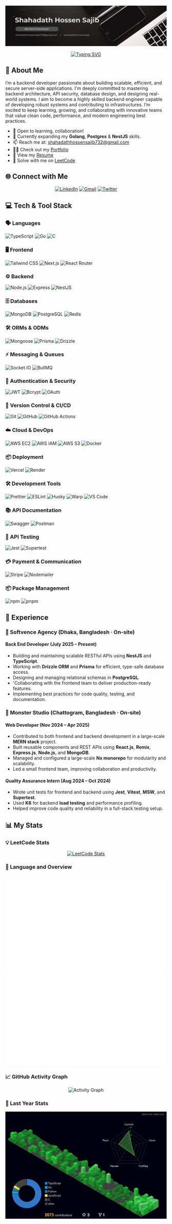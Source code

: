 ![My Profile](./banner.png)

<div align="center">

[![Typing SVG](https://readme-typing-svg.herokuapp.com?color=36BCF7FF&lines=Hi+👋,+I'm+Shahadath+Hossen+Sajib&center=true&width=500&height=45)](https://github.com/shahadathhs)

</div>

## 💫 About Me

I’m a backend developer passionate about building scalable, efficient, and secure server-side applications. I'm deeply committed to mastering backend architecture, API security, database design, and designing real-world systems. I aim to become a highly skilled backend engineer capable of developing robust systems and contributing to infrastructures. I’m excited to keep learning, growing, and collaborating with innovative teams that value clean code, performance, and modern engineering best practices.

- 👯 Open to learning, collaboration!
- 🌱 Currently expanding my **Golang**, **Postgres** & **NestJS** skills.
- 📫 Reach me at: [shahadathhossensajib732@gmail.com](mailto:shahadathhossensajib732@gmail.com)
- 👨‍💻 Check out my [Portfolio](https://shahadathhs.vercel.app)
- 📄 View my [Resume](https://drive.google.com/file/d/1YIetBuc3cDGqCmybWIKvMi1cnzup6THv/view)
- 🧩 Solve with me on [LeetCode](https://leetcode.com/u/shahadathhs/)

## 🌐 Connect with Me

<div align="center">

[![LinkedIn](https://skillicons.dev/icons?i=linkedin&theme=dark)](https://linkedin.com/in/shahadathhs)
[![Gmail](https://skillicons.dev/icons?i=gmail&theme=dark)](mailto:shahadathhossensajib732@gmail.com)
[![Twitter](https://skillicons.dev/icons?i=twitter&theme=dark)](https://twitter.com/shahadathhs)

</div>

## 💻 Tech & Tool Stack

<div align="left">

### 🗣️ Languages

![TypeScript](https://img.shields.io/badge/TypeScript-3178C6?style=for-the-badge\&logo=typescript\&logoColor=white)
![Go](https://img.shields.io/badge/Go-00ADD8?style=for-the-badge&logo=go&logoColor=white)
![C](https://img.shields.io/badge/C-00599C?style=for-the-badge&logo=c&logoColor=white)


### 🖥️ Frontend
![Tailwind CSS](https://img.shields.io/badge/Tailwind_CSS-06B6D4?style=for-the-badge&logo=tailwind-css&logoColor=white)
![Next.js](https://img.shields.io/badge/Next_js-000000?style=for-the-badge&logo=nextdotjs&logoColor=white)
![React Router](https://img.shields.io/badge/React_Router-CA4245?style=for-the-badge&logo=react-router&logoColor=white)

### ⚙️ Backend

![Node.js](https://img.shields.io/badge/NodeJS-339933?style=for-the-badge\&logo=javascript\&logoColor=white)
![Express](https://img.shields.io/badge/Express-000000?style=for-the-badge\&logo=express\&logoColor=white)
![NestJS](https://img.shields.io/badge/NestJS-E0234E?style=for-the-badge\&logo=nestjs\&logoColor=white)

### 🗄️ Databases

![MongoDB](https://img.shields.io/badge/MongoDB-47A248?style=for-the-badge&logo=mongodb&logoColor=white)
![PostgreSQL](https://img.shields.io/badge/PostgreSQL-4169E1?style=for-the-badge&logo=postgresql&logoColor=white)
![Redis](https://img.shields.io/badge/Redis-DC382D?style=for-the-badge&logo=redis&logoColor=white)

### 🛠️ ORMs & ODMs

![Mongoose](https://img.shields.io/badge/Mongoose-880000?style=for-the-badge&logo=mongoose&logoColor=white)
![Prisma](https://img.shields.io/badge/Prisma-2D3748?style=for-the-badge&logo=prisma&logoColor=white)
![Drizzle](https://img.shields.io/badge/Drizzle-FFDB4D?style=for-the-badge&logo=drizzle&logoColor=black)

### ⚡ Messaging & Queues

![Socket.IO](https://img.shields.io/badge/Socket_IO-010101?style=for-the-badge&logo=socketdotio&logoColor=white)
![BullMQ](https://img.shields.io/badge/BullMQ-CD0000?style=for-the-badge&logo=redis&logoColor=white)

### 🔐 Authentication & Security

![JWT](https://img.shields.io/badge/JWT-000000?style=for-the-badge&logo=jsonwebtokens&logoColor=white)
![Bcrypt](https://img.shields.io/badge/Bcrypt-3382C2?style=for-the-badge&logo=json&logoColor=white)
![OAuth](https://img.shields.io/badge/OAuth-3C8DBC?style=for-the-badge&logo=openid&logoColor=white)


### 🌳 Version Control & CI/CD

![Git](https://img.shields.io/badge/Git-F05032?style=for-the-badge&logo=git&logoColor=white)
![GitHub](https://img.shields.io/badge/GitHub-181717?style=for-the-badge&logo=github&logoColor=white)
![GitHub Actions](https://img.shields.io/badge/GitHub_Actions-2088FF?style=for-the-badge&logo=github-actions&logoColor=white)

### ☁️ Cloud & DevOps

![AWS EC2](https://img.shields.io/badge/AWS_EC2-FF9900?style=for-the-badge&logo=amazonwebservices&logoColor=white)
![AWS IAM](https://img.shields.io/badge/AWS_IAM-FF9900?style=for-the-badge&logo=amazon-aws&logoColor=white)
![AWS S3](https://img.shields.io/badge/AWS_S3-FF9900?style=for-the-badge&logo=amazon-aws&logoColor=white)
![Docker](https://img.shields.io/badge/Docker-2496ED?style=for-the-badge&logo=docker&logoColor=white)

### 📦 Deployment
![Vercel](https://img.shields.io/badge/Vercel-000000?style=for-the-badge&logo=vercel&logoColor=white)
![Render](https://img.shields.io/badge/Render-46E3B7?style=for-the-badge&logo=render&logoColor=black)


### 🛠️ Development Tools
![Prettier](https://img.shields.io/badge/Prettier-F7B93E?style=for-the-badge&logo=prettier&logoColor=black)
![ESLint](https://img.shields.io/badge/ESLint-4B32C3?style=for-the-badge&logo=eslint&logoColor=white)
![Husky](https://img.shields.io/badge/Husky-2E2E2E?style=for-the-badge&logo=lintcode&logoColor=white)
![Warp](https://img.shields.io/badge/Warp-0D1117?style=for-the-badge&logo=warp&logoColor=white)
![VS Code](https://img.shields.io/badge/VS%20Code-007ACC?style=for-the-badge&logo=visualstudiocode&logoColor=white)

### 📚 API Documentation

![Swagger](https://img.shields.io/badge/Swagger-85EA2D?style=for-the-badge&logo=swagger&logoColor=black)
![Postman](https://img.shields.io/badge/Postman-FF6C37?style=for-the-badge&logo=postman&logoColor=white)

### 🧪 API Testing

![Jest](https://img.shields.io/badge/Jest-C21325?style=for-the-badge\&logo=jest\&logoColor=white)
![Supertest](https://img.shields.io/badge/Supertest-222222?style=for-the-badge\&logo=testing-library\&logoColor=white)

### 💳 Payment & Communication

![Stripe](https://img.shields.io/badge/Stripe-635BFF?style=for-the-badge&logo=stripe&logoColor=white)
![Nodemailer](https://img.shields.io/badge/Nodemailer-339933?style=for-the-badge&logo=gmail&logoColor=white)

### 📦 Package Management

![npm](https://img.shields.io/badge/npm-CB3837?style=for-the-badge\&logo=npm\&logoColor=white)
![pnpm](https://img.shields.io/badge/pnpm-F69220?style=for-the-badge\&logo=pnpm\&logoColor=white)


</div>

## 💼 Experience

### 🚀 Softvence Agency (Dhaka, Bangladesh · On-site)

#### Back End Developer  (July 2025 – Present)
- Building and maintaining scalable RESTful APIs using **NestJS** and **TypeScript**.
- Working with **Drizzle ORM** and **Prisma** for efficient, type-safe database access.
- Designing and managing relational schemas in **PostgreSQL**.
- 'Collaborating with the frontend team to deliver production-ready features.
- Implementing best practices for code quality, testing, and documentation.


### 🚀 Monster Studio (Chattogram, Bangladesh · On-site)

#### Web Developer (Nov 2024 – Apr 2025)
- Contributed to both frontend and backend development in a large-scale **MERN stack** project.
- Built reusable components and REST APIs using **React.js**, **Remix**, **Express.js**, **Node.js**, and **MongoDB**.
- Managed and configured a large-scale **Nx monorepo** for modularity and scalability.
- Led a small frontend team, improving collaboration and productivity.

#### Quality Assurance Intern  (Aug 2024 – Oct 2024)  
- Wrote unit tests for frontend and backend using **Jest**, **Vitest**, **MSW**, and **Supertest**.
- Used **K6** for backend **load testing** and performance profiling.
- Helped improve code quality and reliability in a full-stack testing setup.

## 📊 My Stats

### 💡 LeetCode Stats

<div align="center">

[![LeetCode Stats](https://leetcard.jacoblin.cool/shahadathhs?theme=dark&font=Baloo%202&ext=contest)](https://leetcode.com/u/shahadathhs/)

</div>

### 📜 Language and Overview

<div align="center">

![GitHub Overview](https://github.com/shahadathhs/github-stats/blob/main/generated/overview.svg#gh-dark-mode-only)
![Languages Used](https://github.com/shahadathhs/github-stats/blob/main/generated/languages.svg#gh-dark-mode-only)

</div>

### 📈 GitHub Activity Graph

<div align="center">

![Activity Graph](https://github-readme-activity-graph.vercel.app/graph?username=shahadathhs&theme=nightowl)

</div>

### 🌟 Last Year Stats

<div align="center">

![3D Contribution](./profile-3d-contrib/profile-night-green.svg)

</div>
